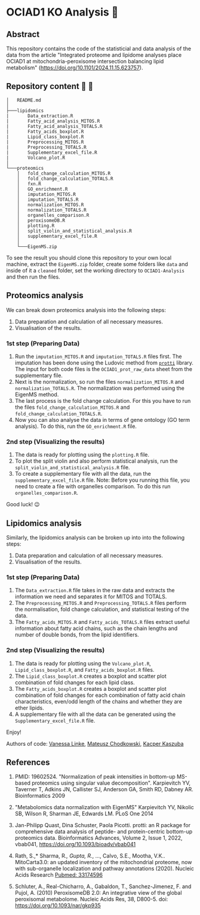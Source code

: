 # OCIAD1 KO Analysis :dna:

## Abstract

This repository contains the code of the statisticial and data analysis of the data from the article 
"Integrated proteome and lipidome analyses place OCIAD1 at mitochondria-peroxisome intersection balancing lipid metabolism" (https://doi.org/10.1101/2024.11.15.623757).

## Repository content &#x1F333; &#x1F4C1;

```
│   README.md
│
├───lipidomics
|       Data_extraction.R
|       Fatty_acid_analysis_MITOS.R
|       Fatty_acid_analysis_TOTALS.R
|       Fatty_acids_boxplot.R
|       Lipid_class_boxplot.R
|       Preprocessing_MITOS.R
|       Preprocessing_TOTALS.R
|       Supplementary_excel_file.R
|       Volcano_plot.R
│
└───proteomics
    │   fold_change_calculation_MITOS.R
    │   fold_change_calculation_TOTALS.R
    │   fxn.R
    │   GO_enrichment.R
    │   imputation_MITOS.R
    │   imputation_TOTALS.R
    │   normalization_MITOS.R
    │   normalization_TOTALS.R
    │   organelles_comparison.R
    │   peroxisomeDB.R
    │   plotting.R
    │   split_violin_and_statistical_analysis.R
    │   supplementary_excel_file.R
    │
    └───EigenMS.zip
```

To see the result you should clone this repository to your own local machine, 
extract the `EigenMS.zip` folder, create some folders like `data` and inside of 
it a `cleaned` folder, set the working directory to `OCIAD1-Analysis` and then 
run the files. 

## Proteomics analysis

We can break down proteomics analysis into the following steps:
1. Data preparation and calculation of all necessary measures.
2. Visualisation of the results.

### 1st step (Preparing Data)

1. Run the `imputation_MITOS.R` and `imputation_TOTALS.R` files first. The imputation has been done using the Ludovic method from [`protti`](https://doi.org/10.1093/bioadv/vbab041) library. The input for both code files is the `OCIAD1_prot_raw_data` sheet from the supplementary file.
2. Next is the normalization, so run the files `normalization_MITOS.R` and `normalization_TOTALS.R`. The normalization was performed using the EigenMS method.
3. The last process is the fold change calculation. For this you have to run the files `fold_change_calculation_MITOS.R` and `fold_change_calculation_TOTALS.R`.
4. Now you can also analyse the data in terms of gene ontology (GO term analysis). To do this, run the `GO_enrichment.R` file.

### 2nd step (Visualizing the results)

1. The data is ready for plotting using the `plotting.R` file.
2. To plot the split violin and also perform statistical analysis, run the `split_violin_and_statistical_analysis.R` file.
3. To create a supplementary file with all the data, run the `supplementary_excel_file.R` file. Note: 
Before you running this file, you need to create a file with organelles comparison. To do this run `organelles_comparison.R`.

Good luck! 😉

## Lipidomics analysis

Similarly, the lipidomics analysis can be broken up into into the following steps:
1. Data preparation and calculation of all necessary measures.
2. Visualisation of the results.

### 1st step (Preparing Data)

1. The `Data_extraction.R` file takes in the raw data and extracts the information we need and separates it for MITOS and TOTALS.
2. The `Preprocessing_MITOS.R` and `Preprocessing_TOTALS.R` files perform the normalisation, fold change calculation, and statistical testing of the data.
3. The `Fatty_acids_MITOS.R` and `Fatty_acids_TOTALS.R` files extract useful information about fatty acid chains, such as the chain lengths and number of double bonds, from the lipid identifiers.

### 2nd step (Visualizing the results)

1. The data is ready for plotting using the `Volcano_plot.R`, `Lipid_class_boxplot.R`, and `Fatty_acids_boxplot.R` files.
2. The `Lipid_class_boxplot.R` creates a boxplot and scatter plot combination of fold changes for each lipid class.
3. The `Fatty_acids_boxplot.R` creates a boxplot and scatter plot combination of fold changes for each combination of fatty acid chain characteristics, even/odd length of the chains and whether they are ether lipids.
4. A supplementary file with all the data can be generated using the `Supplementary_excel_file.R` file.

Enjoy!

Authors of code: [Vanessa Linke](https://github.com/vanilink), [Mateusz Chodkowski](https://github.com/matiich), [Kacper Kaszuba](https://github.com/KacperKaszuba0608)

## References

1) PMID: 19602524. "Normalization of peak intensities in bottom-up MS-based proteomics using singular value decomposition".
Karpievitch YV, Taverner T, Adkins JN, Callister SJ, Anderson GA, Smith RD, Dabney AR.
Bioinformatics 2009

2) "Metabolomics data normalization with EigenMS"
Karpievitch YV, Nikolic SB, Wilson R, Sharman JE, Edwards LM.
PLoS One 2014

3) Jan-Philipp Quast, Dina Schuster, Paola Picotti. protti: an R package for comprehensive 
data analysis of peptide- and protein-centric bottom-up proteomics data. Bioinformatics 
Advances, Volume 2, Issue 1, 2022, vbab041, https://doi.org/10.1093/bioadv/vbab041

4) Rath, S.,* Sharma, R.*, Gupta, R.*, ..., Calvo, S.E., Mootha, V.K.. MitoCarta3.0: 
an updated inventory of the mitochondrial proteome, now with sub-organelle localization
and pathway annotations (2020). Nucleic Acids Research [Pubmed: 33174596](https://pubmed.ncbi.nlm.nih.gov/33174596/)

5) Schluter, A., Real-Chicharro, A., Gabaldon, T., Sanchez-Jimenez, F. and Pujol, A. 
(2010) PeroxisomeDB 2.0: An integrative view of the global peroxisomal metabolome. 
Nucleic Acids Res, 38, D800-5. doi: https://doi.org/10.1093/nar/gkp935
